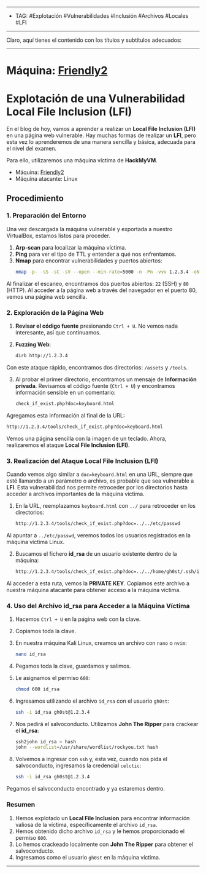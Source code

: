 
---
- TAG: #Explotación #Vulnerabilidades #Inclusión #Archivos #Locales #LFI
----
Claro, aquí tienes el contenido con los títulos y subtítulos adecuados:

---
# Máquina: [Friendly2](https://hackmyvm.eu/machines/machine.php?vm=Friendly2)

# Explotación de una Vulnerabilidad Local File Inclusion (LFI)

En el blog de hoy, vamos a aprender a realizar un **Local File Inclusion (LFI)** en una página web vulnerable. Hay muchas formas de realizar un **LFI**, pero esta vez lo aprenderemos de una manera sencilla y básica, adecuada para el nivel del examen.

Para ello, utilizaremos una máquina víctima de **HackMyVM**.

- Máquina: [Friendly2](https://hackmyvm.eu/machines/machine.php?vm=Friendly2)
- Máquina atacante: Linux

## Procedimiento

### 1. Preparación del Entorno

Una vez descargada la máquina vulnerable y exportada a nuestro VirtualBox, estamos listos para proceder.

1. **Arp-scan** para localizar la máquina víctima.
2. **Ping** para ver el tipo de TTL y entender a qué nos enfrentamos.
3. **Nmap** para encontrar vulnerabilidades y puertos abiertos:
   ```bash
   nmap -p- -sS -sC -sV --open --min-rate=5000 -n -Pn -vvv 1.2.3.4 -oN escaneo
   ```

Al finalizar el escaneo, encontramos dos puertos abiertos: `22` (SSH) y `80` (HTTP). Al acceder a la página web a través del navegador en el puerto 80, vemos una página web sencilla.

### 2. Exploración de la Página Web

1. **Revisar el código fuente** presionando `Ctrl + U`.
   No vemos nada interesante, así que continuamos.

2. **Fuzzing Web**:
   ```bash
   dirb http://1.2.3.4
   ```

Con este ataque rápido, encontramos dos directorios: `/assets` y `/tools`.

3. Al probar el primer directorio, encontramos un mensaje de **Información privada**. Revisamos el código fuente (`Ctrl + U`) y encontramos información sensible en un comentario:
   ```bash
   check_if_exist.php?doc=keyboard.html
   ```

Agregamos esta información al final de la URL:
   ```bash
   http://1.2.3.4/tools/check_if_exist.php?doc=keyboard.html
   ```

Vemos una página sencilla con la imagen de un teclado. Ahora, realizaremos el ataque **Local File Inclusion (LFI)**.

### 3. Realización del Ataque Local File Inclusion (LFI)

Cuando vemos algo similar a `doc=keyboard.html` en una URL, siempre que esté llamando a un parámetro o archivo, es probable que sea vulnerable a **LFI**. Esta vulnerabilidad nos permite retroceder por los directorios hasta acceder a archivos importantes de la máquina víctima.

1. En la URL, reemplazamos `keyboard.html` con `../` para retroceder en los directorios:
   ```bash
   http://1.2.3.4/tools/check_if_exist.php?doc=../../etc/passwd
   ```

Al apuntar a `../etc/passwd`, veremos todos los usuarios registrados en la máquina víctima Linux.

2. Buscamos el fichero **id_rsa** de un usuario existente dentro de la máquina:
   ```bash
   http://1.2.3.4/tools/check_if_exist.php?doc=../../home/gh0st/.ssh/id_rsa
   ```

Al acceder a esta ruta, vemos la **PRIVATE KEY**. Copiamos este archivo a nuestra máquina atacante para obtener acceso a la máquina víctima.

### 4. Uso del Archivo id_rsa para Acceder a la Máquina Víctima

1. Hacemos `Ctrl + U` en la página web con la clave.
2. Copiamos toda la clave.
3. En nuestra máquina Kali Linux, creamos un archivo con `nano` o `nvim`:
   ```bash
   nano id_rsa
   ```

4. Pegamos toda la clave, guardamos y salimos.
5. Le asignamos el permiso `600`:
   ```bash
   chmod 600 id_rsa
   ```

6. Ingresamos utilizando el archivo `id_rsa` con el usuario `gh0st`:
   ```bash
   ssh -i id_rsa gh0st@1.2.3.4
   ```

7. Nos pedirá el salvoconducto. Utilizamos **John The Ripper** para crackear el **id_rsa**:
   ```bash
   ssh2john id_rsa > hash
   john --wordlist=/usr/share/wordlist/rockyou.txt hash
   ```

8. Volvemos a ingresar con `ssh` y, esta vez, cuando nos pida el salvoconducto, ingresamos la credencial `celctic`:
   ```bash
   ssh -i id_rsa gh0st@1.2.3.4
   ```

Pegamos el salvoconducto encontrado y ya estaremos dentro.

### Resumen

1. Hemos explotado un **Local File Inclusion** para encontrar información valiosa de la víctima, específicamente el archivo `id_rsa`.
2. Hemos obtenido dicho archivo `id_rsa` y le hemos proporcionado el permiso `600`.
3. Lo hemos crackeado localmente con **John The Ripper** para obtener el salvoconducto.
4. Ingresamos como el usuario `gh0st` en la máquina víctima.

---
